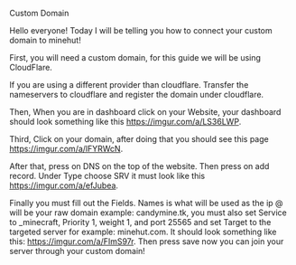 Custom Domain



Hello everyone! Today I will be telling you how to connect your custom domain to minehut!

First, you will need a custom domain, for this guide we will be using CloudFlare.

If you are using a different provider than cloudflare. Transfer the nameservers to cloudflare and register the domain under cloudflare.

Then, When you are in dashboard click on your Website, your dashboard should look something like this https://imgur.com/a/LS36LWP.

Third, Click on your domain, after doing that you should see this page https://imgur.com/a/lFYRWcN.

After that, press on DNS on the top of the website. Then press on add record. Under Type choose SRV it must look like this https://imgur.com/a/efJubea.

Finally you must fill out the Fields. Names is what will be used as the ip @ will be your raw domain example: candymine.tk, you must also set Service to _minecraft, Priority 1, weight 1, and port 25565 and set Target to the targeted server for example: minehut.com. It should look something like this: https://imgur.com/a/FImS97r. Then press save now you can join your server through your custom domain!
